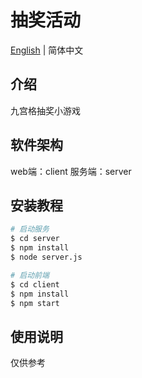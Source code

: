 # 抽奖活动



[English](https://github.com/lt502676921/lucky-draw/blob/main/README.md)  |  简体中文



## 介绍

九宫格抽奖小游戏



## 软件架构

web端：client 
服务端：server



## 安装教程

```bash
# 启动服务
$ cd server
$ npm install
$ node server.js

# 启动前端
$ cd client
$ npm install
$ npm start
```



## 使用说明

仅供参考
